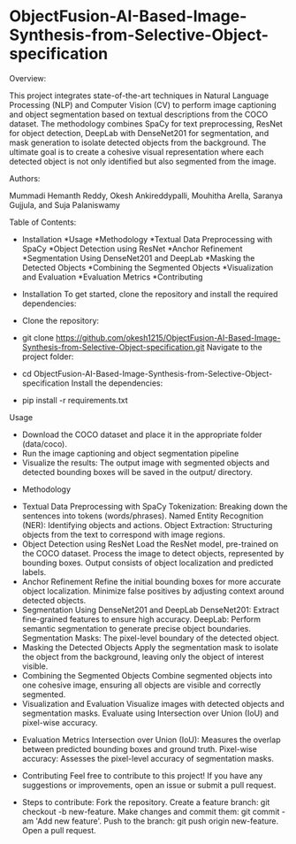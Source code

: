 # ObjectFusion-AI-Based-Image-Synthesis-from-Selective-Object-specification
Overview:

This project integrates state-of-the-art techniques in Natural Language Processing (NLP) and Computer Vision (CV) to perform image captioning and object segmentation based on textual descriptions from the COCO dataset. The methodology combines SpaCy for text preprocessing, ResNet for object detection, DeepLab with DenseNet201 for segmentation, and mask generation to isolate detected objects from the background. The ultimate goal is to create a cohesive visual representation where each detected object is not only identified but also segmented from the image.

Authors:

Mummadi Hemanth Reddy,
Okesh Ankireddypalli,
Mouhitha Arella,
Saranya Gujjula, and
Suja Palaniswamy


Table of Contents:

* Installation
*Usage
*Methodology
*Textual Data Preprocessing with SpaCy
*Object Detection using ResNet
*Anchor Refinement
*Segmentation Using DenseNet201 and DeepLab
*Masking the Detected Objects
*Combining the Segmented Objects
*Visualization and Evaluation
*Evaluation Metrics
*Contributing

- Installation
To get started, clone the repository and install the required dependencies:

- Clone the repository:

- git clone https://github.com/okesh1215/ObjectFusion-AI-Based-Image-Synthesis-from-Selective-Object-specification.git
Navigate to the project folder:


- cd ObjectFusion-AI-Based-Image-Synthesis-from-Selective-Object-specification
Install the dependencies:
- pip install -r requirements.txt

Usage
- Download the COCO dataset and place it in the appropriate folder (data/coco).
- Run the image captioning and object segmentation pipeline
- Visualize the results: The output image with segmented objects and detected bounding boxes will be saved in the output/ directory.

* Methodology
- Textual Data Preprocessing with SpaCy
Tokenization: Breaking down the sentences into tokens (words/phrases).
Named Entity Recognition (NER): Identifying objects and actions.
Object Extraction: Structuring objects from the text to correspond with image regions.
- Object Detection using ResNet
Load the ResNet model, pre-trained on the COCO dataset.
Process the image to detect objects, represented by bounding boxes.
Output consists of object localization and predicted labels.
- Anchor Refinement
Refine the initial bounding boxes for more accurate object localization.
Minimize false positives by adjusting context around detected objects.
- Segmentation Using DenseNet201 and DeepLab
DenseNet201: Extract fine-grained features to ensure high accuracy.
DeepLab: Perform semantic segmentation to generate precise object boundaries.
Segmentation Masks: The pixel-level boundary of the detected object.
- Masking the Detected Objects
Apply the segmentation mask to isolate the object from the background, leaving only the object of interest visible.
- Combining the Segmented Objects
Combine segmented objects into one cohesive image, ensuring all objects are visible and correctly segmented.
- Visualization and Evaluation
Visualize images with detected objects and segmentation masks.
Evaluate using Intersection over Union (IoU) and pixel-wise accuracy.

* Evaluation Metrics
Intersection over Union (IoU): Measures the overlap between predicted bounding boxes and ground truth.
Pixel-wise accuracy: Assesses the pixel-level accuracy of segmentation masks.

* Contributing
Feel free to contribute to this project! If you have any suggestions or improvements, open an issue or submit a pull request.

* Steps to contribute:
Fork the repository.
Create a feature branch: git checkout -b new-feature.
Make changes and commit them: git commit -am 'Add new feature'.
Push to the branch: git push origin new-feature.
Open a pull request.
